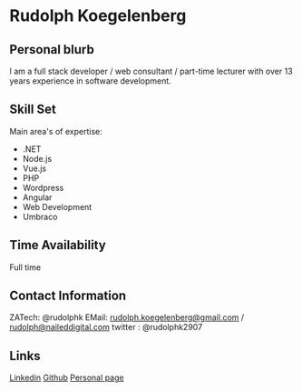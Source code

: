 # Rudolph Koegelenberg

## Personal blurb

I am a full stack developer / web consultant / part-time lecturer with over 13 years experience in software development.

## Skill Set

Main area's of expertise:

- .NET
- Node.js
- Vue.js
- PHP
- Wordpress
- Angular
- Web Development
- Umbraco

## Time Availability

Full time

## Contact Information

ZATech: @rudolphk
EMail: rudolph.koegelenberg@gmail.com / rudolph@naileddigital.com
twitter : @rudolphk2907

## Links

[Linkedin](https://www.linkedin.com/in/rudolphkoegelenberg/)
[Github](https://github.com/rudolph2907/)
[Personal page](http://www.rudolphk.co.za)

